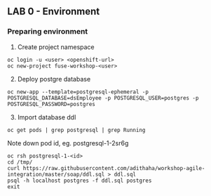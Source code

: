 
## LAB 0 - Environment

### Preparing environment
1. Create project namespace
```
oc login -u <user> <openshift-url>
oc new-project fuse-workshop-<user>
```
2. Deploy postgre database
```
oc new-app --template=postgresql-ephemeral -p POSTGRESQL_DATABASE=dsEmployee -p POSTGRESQL_USER=postgres -p POSTGRESQL_PASSWORD=postgres
```

3. Import database ddl
```
oc get pods | grep postgresql | grep Running
```
Note down pod id, eg. postgresql-1-2sr6g
```
oc rsh postgresql-1-<id>
cd /tmp/
curl https://raw.githubusercontent.com/adithaha/workshop-agile-integration/master/soap/ddl.sql > ddl.sql
psql -h localhost postgres -f ddl.sql postgres
exit
```
